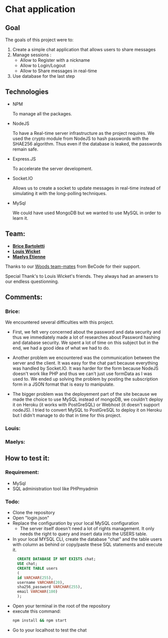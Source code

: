 # Chat application

## Goal

The goals of this project were to:

1. Create a simple chat application that allows users to share messages
2. Manage sessions :
   - Allow to Register with a nickname
   - Allow to Login/Logout
   - Allow to Share messages in real-time
3. Use database for the last step

## Technologies

- NPM

  To manage all the packages.

- NodeJS

  To have a Real-time server infrastructure as the project requires.
  We used the crypto module from NodeJS to hash passwords with the SHAE256 algorithm.
  Thus even if the database is leaked, the passwords remain safe.

- Express.JS

  To accelerate the server development.

- Socket.IO

  Allows us to create a socket to update messages in real-time instead of simulating it with the long-polling techniques.

- MySql

  We could have used MongoDB but we wanted to use MySQL in order to learn it.

## Team:

- [**Brice Bartoletti**](https://github.com/Levizar)
- [**Louis Wicket**](https://github.com/512LouisWicket)
- [**Maelys Etienne**](https://github.com/Mae26)

Thanks to our [Woods team-mates](https://github.com/orgs/becodeorg/teams/crl-woods-2-15) from BeCode for their support.

Special Thank's to Louis Wicket's friends. They always had an anwsers to our endless questionning.

## Comments:

### Brice:

We encountered several difficulties with this project.

- First, we felt very concerned about the password and data security and thus we immediately made a lot of researches about Password hashing and database security. We spent a lot of time on this subject but in the end, we had a good idea of what we had to do.

- Another problem we encountered was the communication between the server and the client. It was easy for the chat part because everything was handled by Socket.IO. It was harder for the form because NodeJS doesn't work like PHP and thus we can't just use formData as I was used to. We ended up solving the problem by posting the subscription form in a JSON format that is easy to manipulate.

- The bigger problem was the deployement part of the site because we made the choice to use MySQL instead of mongoDB, we couldn't deploy it on Heroku (it works with PostGreSQL) or Webhost (it doesn't support nodeJS). I tried to convert MySQL to PostGreSQL to deploy it on Heroku but I didn't manage to do that in time for this project.

### Louis:



### Maelys:



## How to test it:

### Requirement:

- MySql
- SQL administration tool like PHPmyadmin

### Todo:

- Clone the repository
- Open "login.json"
- Replace the configuration by your local MySQL configuration
  - The server itself doesn't need a lot of rights management.
    It only needs the right to query and insert data into the USERS table.
- In your local MYSQL CLI, create the database "chat" and the table users with column as behind or copy/paste these SQL statements and execute it.
  ```SQL
    CREATE DATABASE IF NOT EXISTS chat;
    USE chat;
    CREATE TABLE users
    (
    id VARCHAR(255),
    username VARCHAR(20),
    sha256_password VARCHAR(255),
    email VARCHAR(100)
    );
  ```
- Open your terminal in the root of the repository
- execute this command:
    ```bash
    npm install && npm start
    ```
- Go to your localhost to test the chat